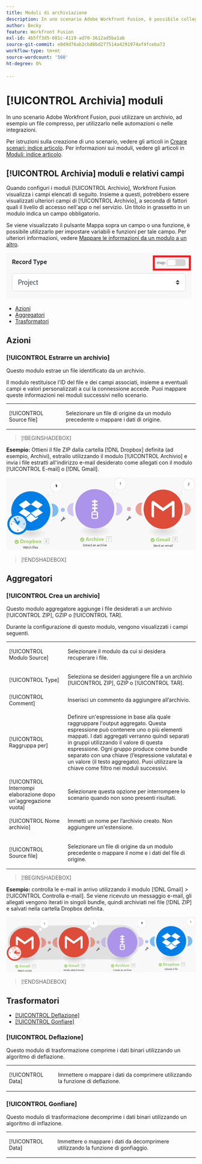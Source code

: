 ```yaml
---
title: Moduli di archiviazione
description: In uno scenario Adobe Workfront Fusion, è possibile collegare un archivio, ad esempio un file compresso, a più applicazioni e servizi di terze parti. Ad esempio, puoi configurare uno scenario che
author: Becky
feature: Workfront Fusion
exl-id: 4b5ff3d5-601c-4119-ad70-3612ad5ba1ab
source-git-commit: e0d9d76ab2cbd8bd277514a4291974af4fceba73
workflow-type: tm+mt
source-wordcount: '560'
ht-degree: 0%

---
```


# [!UICONTROL Archivia] moduli

In uno scenario Adobe Workfront Fusion, puoi utilizzare un archivio, ad esempio un file compresso, per utilizzarlo nelle automazioni o nelle integrazioni.

Per istruzioni sulla creazione di uno scenario, vedere gli articoli in [Creare scenari: indice articolo](/help/workfront-fusion/create-scenarios/create-scenarios-toc.md). Per informazioni sui moduli, vedere gli articoli in [Moduli: indice articolo](/help/workfront-fusion/references/modules/modules-toc.md).

## [!UICONTROL Archivia] moduli e relativi campi

Quando configuri i moduli [!UICONTROL Archivio], Workfront Fusion visualizza i campi elencati di seguito. Insieme a questi, potrebbero essere visualizzati ulteriori campi di [!UICONTROL Archivio], a seconda di fattori quali il livello di accesso nell&#39;app o nel servizio. Un titolo in grassetto in un modulo indica un campo obbligatorio.

Se viene visualizzato il pulsante Mappa sopra un campo o una funzione, è possibile utilizzarlo per impostare variabili e funzioni per tale campo. Per ulteriori informazioni, vedere [Mappare le informazioni da un modulo a un altro](/help/workfront-fusion/create-scenarios/map-data/map-data-from-one-to-another.md).

![Attiva/Disattiva mappa](/help/workfront-fusion/references/apps-and-modules/assets/map-toggle-350x74.png)

* [Azioni](#actions)
* [Aggregatori](#aggregators)
* [Trasformatori](#transformers)

## Azioni

### [!UICONTROL Estrarre un archivio]

Questo modulo estrae un file identificato da un archivio.

Il modulo restituisce l’ID del file e dei campi associati, insieme a eventuali campi e valori personalizzati a cui la connessione accede. Puoi mappare queste informazioni nei moduli successivi nello scenario.

<table style="table-layout:auto">
 <col> 
 <col> 
 <tbody> 
  <tr> 
   <td>[!UICONTROL Source file]</td> 
   <td> <p>  <p>Selezionare un file di origine da un modulo precedente o mappare i dati di origine.</p></p>  </td> 
  </tr> 
 </tbody> 
</table>

>[!BEGINSHADEBOX]

**Esempio:** Ottieni il file ZIP dalla cartella [!DNL Dropbox] definita (ad esempio, Archivi), estrailo utilizzando il modulo [!UICONTROL Archivio] e invia i file estratti all&#39;indirizzo e-mail desiderato come allegati con il modulo [!UICONTROL E-mail] o [!DNL Gmail].

![Esempio di Dropbox](/help/workfront-fusion/references/apps-and-modules/assets/example-dropbox-350x134.png)

>[!ENDSHADEBOX]

## Aggregatori

### [!UICONTROL Crea un archivio]

Questo modulo aggregatore aggiunge i file desiderati a un archivio [!UICONTROL ZIP], GZIP o [!UICONTROL TAR].

Durante la configurazione di questo modulo, vengono visualizzati i campi seguenti.

<table style="table-layout:auto"> 
 <col> 
 <col> 
 <tbody> 
  <tr> 
   <td>[!UICONTROL Modulo Source]</td> 
   <td> <p> Selezionare il modulo da cui si desidera recuperare i file.</p> </td> 
  </tr> 
  <tr> 
   <td>[!UICONTROL Type] </td> 
   <td> <p>Seleziona se desideri aggiungere file a un archivio [!UICONTROL ZIP], GZIP o [!UICONTROL TAR].</p> </td> 
  </tr> 
  <tr> 
   <td>[!UICONTROL Comment]</td> 
   <td>Inserisci un commento da aggiungere all’archivio.</td> 
  </tr> 
  <tr> 
   <td>[!UICONTROL Raggruppa per]</td> 
   <td> <p>Definire un'espressione in base alla quale raggruppare l'output aggregato. Questa espressione può contenere uno o più elementi mappati. I dati aggregati verranno quindi separati in gruppi utilizzando il valore di questa espressione. Ogni gruppo produce come bundle separato con una chiave (l’espressione valutata) e un valore (il testo aggregato). Puoi utilizzare la chiave come filtro nei moduli successivi.</p> </td> 
  </tr> 
  <tr> 
   <td>[!UICONTROL Interrompi elaborazione dopo un'aggregazione vuota]</td> 
   <td>Selezionare questa opzione per interrompere lo scenario quando non sono presenti risultati.</td> 
  </tr> 
  <tr> 
   <td>[!UICONTROL Nome archivio]</td> 
   <td> <p> Immetti un nome per l’archivio creato. Non aggiungere un'estensione.</p> </td> 
  </tr> 
  <tr> 
   <td>[!UICONTROL Source file]</td> 
   <td> <p>Selezionare un file di origine da un modulo precedente o mappare il nome e i dati del file di origine.</p> </td> 
  </tr> 
 </tbody> 
</table>

>[!BEGINSHADEBOX]

**Esempio:** controlla le e-mail in arrivo utilizzando il modulo [!DNL Gmail] >[!UICONTROL Controlla e-mail]. Se viene ricevuto un messaggio e-mail, gli allegati vengono iterati in singoli bundle, quindi archiviati nel file [!DNL ZIP] e salvati nella cartella Dropbox definita.

![Esempio Di Gmail](/help/workfront-fusion/references/apps-and-modules/assets/example-gmail-350x102.png)

>[!ENDSHADEBOX]

## Trasformatori

* [[!UICONTROL Deflazione]](#deflate)
* [[!UICONTROL Gonfiare]](#inflate)

### [!UICONTROL Deflazione]

Questo modulo di trasformazione comprime i dati binari utilizzando un algoritmo di deflazione.

<table style="table-layout:auto">
 <col> 
 <col> 
 <tbody> 
  <tr> 
   <td>[!UICONTROL Data] </td> 
   <td> <p>Immettere o mappare i dati da comprimere utilizzando la funzione di deflazione.</p> </td> 
  </tr> 
 </tbody> 
</table>

### [!UICONTROL Gonfiare]

Questo modulo di trasformazione decomprime i dati binari utilizzando un algoritmo di inflazione.

<table style="table-layout:auto">
 <col> 
 <col> 
 <tbody> 
  <tr> 
   <td>[!UICONTROL Data] </td> 
   <td> <p>Immettere o mappare i dati da decomprimere utilizzando la funzione di gonfiaggio.</p> </td> 
  </tr> 
 </tbody> 
</table>

